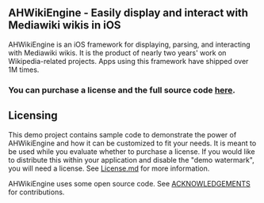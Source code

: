 ## AHWikiEngine - Easily display and interact with Mediawiki wikis in iOS

AHWikiEngine is an iOS framework for displaying, parsing, and interacting with Mediawiki wikis.
It is the product of nearly two years' work on Wikipedia-related projects. Apps using this
framework have shipped over 1M times.

### You can purchase a license and the full source code [here](http://www.binpress.com/app/ahwikiengine-wiki-framework-for-ios/1160?ad=15353).
Licensing
---------
This demo project contains sample code to demonstrate the power of AHWikiEngine and how it
can be customized to fit your needs. It is meant to be used while you evaluate whether to
purchase a license. If you would like to distribute this within your application and
disable the "demo watermark", you will need a license. 
See [License.md](https://github.com/emrosenf/AHWikiEngine-Demo/blob/master/LICENSE.md) for more information.

AHWikiEngine uses some open source code. See [ACKNOWLEDGEMENTS](https://github.com/emrosenf/AHWikiEngine-Demo/blob/master/ACKNOWLEDGEMENTS) for contributions.